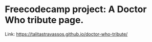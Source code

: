 # Freecodecamp project: A Doctor Who tribute page.

Link: https://talitastravassos.github.io/doctor-who-tribute/

